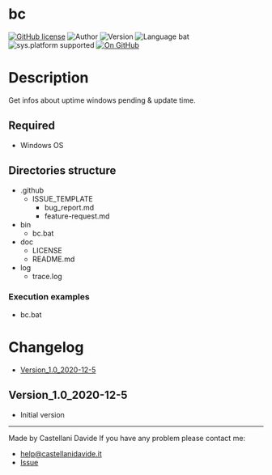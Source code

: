 # bc
[![GitHub license](https://img.shields.io/badge/license-GNU-green?style=flat)](https://github.com/CastellaniDavide/cpp-bc/blob/master/LICENSE) ![Author](https://img.shields.io/badge/author-Castellani%20Davide-green?style=flat) ![Version](https://img.shields.io/badge/version-v01.01-blue?style=flat) ![Language bat](https://img.shields.io/badge/language-bat-yellowgreen?style=flat) ![sys.platform supported](https://img.shields.io/badge/OS%20platform%20supported-Windows-blue?style=flat) [![On GitHub](https://img.shields.io/badge/on%20GitHub-True-green?style=flat&logo=github)](https://github.com/CastellaniDavide/bc)

# Description
Get infos about uptime windows pending & update time.

## Required
 - Windows OS
 
## Directories structure
 - .github
   - ISSUE_TEMPLATE
     - bug_report.md
     - feature-request.md
 - bin
	 - bc.bat
 - doc
   - LICENSE
   - README.md
 - log
	 - trace.log
   
### Execution examples
 - bc.bat

# Changelog
 - [Version_1.0_2020-12-5](#Version_10_2020-12-5)

## Version_1.0_2020-12-5
 - Initial version

---
Made by Castellani Davide 
If you have any problem please contact me:
- help@castellanidavide.it
- [Issue](https://github.com/CastellaniDavide/bc/issues)
